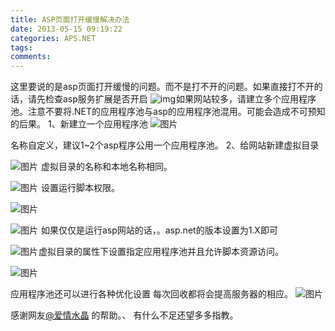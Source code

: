 ```yaml
---
title: ASP页面打开缓慢解决办法
date: 2013-05-15 09:19:22
categories: APS.NET
tags:
comments:
---
```


  这里要说的是asp页面打开缓慢的问题。而不是打不开的问题。如果直接打不开的话，请先检查asp服务扩展是否开启
![img](https://img-blog.csdn.net/20130515224558438)![点击并拖拽以移动](data:image/gif;base64,R0lGODlhAQABAPABAP///wAAACH5BAEKAAAALAAAAAABAAEAAAICRAEAOw==)​
如果网站较多，请建立多个应用程序池。注意不要将.NET的应用程序池与asp的应用程序池混用。可能会造成不可预知的后果。
1、新建立一个应用程序池 
![图片](https://img-blog.csdn.net/20130515224729788)![点击并拖拽以移动](data:image/gif;base64,R0lGODlhAQABAPABAP///wAAACH5BAEKAAAALAAAAAABAAEAAAICRAEAOw==)​

名称自定义，建议1~2个asp程序公用一个应用程序池。
2、给网站新建虚拟目录

![图片](https://img-blog.csdn.net/20130515224748568)![点击并拖拽以移动](data:image/gif;base64,R0lGODlhAQABAPABAP///wAAACH5BAEKAAAALAAAAAABAAEAAAICRAEAOw==)
虚拟目录的名称和本地名称相同。

![图片](https://img-blog.csdn.net/20130515224856559)![点击并拖拽以移动](data:image/gif;base64,R0lGODlhAQABAPABAP///wAAACH5BAEKAAAALAAAAAABAAEAAAICRAEAOw==)
设置运行脚本权限。

![图片](https://img-blog.csdn.net/20130515225017588)![点击并拖拽以移动](data:image/gif;base64,R0lGODlhAQABAPABAP///wAAACH5BAEKAAAALAAAAAABAAEAAAICRAEAOw==)

![图片](https://img-blog.csdn.net/20130515225040009)![点击并拖拽以移动](data:image/gif;base64,R0lGODlhAQABAPABAP///wAAACH5BAEKAAAALAAAAAABAAEAAAICRAEAOw==)
如果仅仅是运行asp网站的话，。asp.net的版本设置为1.X即可


![图片](https://img-blog.csdn.net/20130515225108702)![点击并拖拽以移动](data:image/gif;base64,R0lGODlhAQABAPABAP///wAAACH5BAEKAAAALAAAAAABAAEAAAICRAEAOw==)​
虚拟目录的属性下设置指定应用程序池并且允许脚本资源访问。

![图片](https://img-blog.csdn.net/20130515225126436)![点击并拖拽以移动](data:image/gif;base64,R0lGODlhAQABAPABAP///wAAACH5BAEKAAAALAAAAAABAAEAAAICRAEAOw==)

应用程序池还可以进行各种优化设置
每次回收都将会提高服务器的相应。
![图片](https://img-blog.csdn.net/20130515225140373)![点击并拖拽以移动](data:image/gif;base64,R0lGODlhAQABAPABAP///wAAACH5BAEKAAAALAAAAAABAAEAAAICRAEAOw==)​

感谢网友[@爱情水晶](http://user.qzone.qq.com/7377114/) 的帮助。、 有什么不足还望多多指教。  